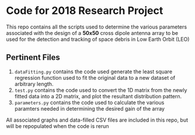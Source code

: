 # Code for 2018 Research Project

This repo contains all the scripts used to determine the various parameters associated with the design of a **50x50** cross dipole antenna array to be used for the detection and tracking of space debris in Low Earth Orbit (LEO)

## Pertinent Files

1. `dataFitting.py` contains the code used generate the least square regression function used to fit the original data to a new dataset of arbitrary length.
2. `test.py` contains the code used to convert the 1D matrix from the newly fitted data into a 2D matrix, and plot the resultant distribution pattern.
3. `parameters.py` contains the code used to calculate the various paramters needed in determining the desired gain of the array

All associated graphs and data-filled CSV files are included in this repo, but will be repopulated when the code is rerun
